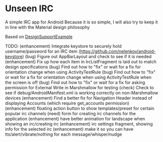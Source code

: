 # Unseen IRC
A simple IRC app for Android
Because it is so simple, I will also try to keep it in line with the Material design philosophy

Based on [DesignSupportExample]

TODO:
(enhancement) Integrate keystore to securely hold username/password for an IRC item (https://github.com/nelenkov/android-keystore)
(bug) Figure out AppBarLayout and check to see if it is needed
(enhancement) Fix up how each item in IrcListFragment is laid out to match design specifications
(bug) Find out how to "fix" or wait for a fix for orientation change when using ActivityTestRule
(bug) Find out how to "fix" or wait for a fix for orientation change when using ActivityTestRule when the screen is off
(bug) Find out how to "fix" or wait for a fix for asking permission for External Write in Marshmallow for testing
(check) Check to see if debug/AndroidManifest.xml is working correctly on non-Marshmallow devices
(enhancement) Find a better fix for Navigation Header instead of displaying Accounts (which require get_accounts permission)
(enhancement) floating action button to show templates/preset for certain popular irc channels
(need) form for creating irc channels for the application
(enhancement) have better animation for landscape when showing an irc/creating irc
(enhancement) irc settings fragment, showing info for the selected irc
(enhancement) make it so you can have tts/alert/vibrate/nothing for each message/whisper/nudge

[DesignSupportExample]: https://github.com/blackcj/DesignSupportExample